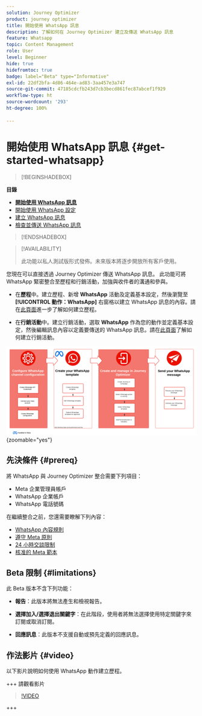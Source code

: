 ```yaml
---
solution: Journey Optimizer
product: journey optimizer
title: 開始使用 WhatsApp 訊息
description: 了解如何在 Journey Optimizer 建立及傳送 WhatsApp 訊息
feature: Whatsapp
topic: Content Management
role: User
level: Beginner
hide: true
hidefromtoc: true
badge: label="Beta" type="Informative"
exl-id: 22df2bfa-4d86-464e-ad83-3aa457e3a747
source-git-commit: 47185cdcfb243d7cb3becd861fec87abcef1f929
workflow-type: ht
source-wordcount: '293'
ht-degree: 100%

---
```


# 開始使用 WhatsApp 訊息 {#get-started-whatsapp}

>[!BEGINSHADEBOX]

**目錄**

* **[開始使用 WhatsApp 訊息](get-started-whatsapp.md)**
* [開始使用 WhatsApp 設定](whatsapp-configuration.md)
* [建立 WhatsApp 訊息](create-whatsapp.md)
* [檢查並傳送 WhatsApp 訊息](send-whatsapp.md)

>[!ENDSHADEBOX]

>[!AVAILABILITY]
>
>此功能以私人測試版形式發佈。未來版本將逐步開放所有客戶使用。

您現在可以直接透過 Journey Optimizer 傳送 WhatsApp 訊息。 此功能可將 WhatsApp 緊密整合至歷程和行銷活動，加強與收件者的溝通和參與。

* 在&#x200B;**歷程**&#x200B;中。建立歷程、新增 **WhatsApp** 活動及定義基本設定，然後瀏覽至&#x200B;**[!UICONTROL 動作：WhatsApp]** 右窗格以建立 WhatsApp 訊息的內容。請在[此頁面](../building-journeys/journey-gs.md)進一步了解如何建立歷程。

* 在&#x200B;**行銷活動**&#x200B;中。建立行銷活動，選取 **WhatsApp** 作為您的動作並定義基本設定，然後編輯訊息內容以定義要傳送的 WhatsApp 訊息。請在[此頁面](../campaigns/create-campaign.md#configure)了解如何建立行銷活動。

![](assets/do-not-localize/whatsapp-beta.png){zoomable="yes"}

## 先決條件 {#prereq}

將 WhatsApp 與 Journey Optimizer 整合需要下列項目：

* Meta 企業管理員帳戶
* WhatsApp 企業帳戶
* WhatsApp 電話號碼

在繼續整合之前，您還需要瞭解下列內容：

* [WhatsApp 內容規則](https://www.whatsapp.com/legal/messaging-guidelines)
* [遵守 Meta 原則](https://www.whatsapp.com/legal)
* [24 小時交談限制](https://developers.facebook.com/docs/whatsapp/messaging-limits/)
* [核准的 Meta 範本](https://developers.facebook.com/docs/whatsapp/message-templates/guidelines/)

## Beta 限制 {#limitations}

此 Beta 版本不含下列功能：

* **報告**：此版本將無法產生和檢視報告。

* **選擇加入/選擇退出關鍵字**：在此階段，使用者將無法選擇使用特定關鍵字來訂閱或取消訂閱。

* **回應訊息**：此版本不支援自動或預先定義的回應訊息。

## 作法影片 {#video}


以下影片說明如何使用 WhatsApp 動作建立歷程。

+++ 請觀看影片

>[!VIDEO](https://video.tv.adobe.com/v/3451621?learn=on)

+++
